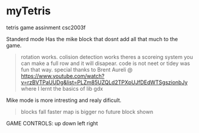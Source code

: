 # myTetris
tetris game assinment csc2003f

Standerd mode 
Has the mike block that dosnt add all that much to the game.
>rotation works.
>colision detection works
>theres a scoreing system
> you can make a full row and it will disapear.
> code is not neet or tidey was fun that way.
> special thanks to Brent Aureli @ https://www.youtube.com/watch?v=rzBVTPaUUDg&list=PLZm85UZQLd2TPXpUJfDEdWTSgszionbJy
where I lernt the basics of lib gdx




Mike mode is more intresting and realy dificult.
>blocks fall faster
>map is bigger
>no future block shown

GAME CONTROLS: up down left right
